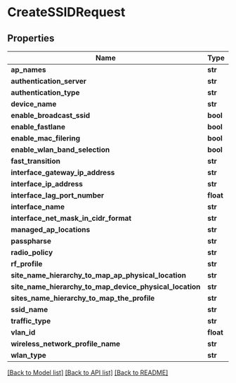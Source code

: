 # CreateSSIDRequest

## Properties
Name | Type | Description | Notes
------------ | ------------- | ------------- | -------------
**ap_names** | **str** |  | [optional] 
**authentication_server** | **str** |  | [optional] 
**authentication_type** | **str** |  | [optional] 
**device_name** | **str** |  | [optional] 
**enable_broadcast_ssid** | **bool** |  | [optional] 
**enable_fastlane** | **bool** |  | [optional] 
**enable_mac_filering** | **bool** |  | [optional] 
**enable_wlan_band_selection** | **bool** |  | [optional] 
**fast_transition** | **str** |  | [optional] 
**interface_gateway_ip_address** | **str** |  | [optional] 
**interface_ip_address** | **str** |  | [optional] 
**interface_lag_port_number** | **float** |  | [optional] 
**interface_name** | **str** |  | [optional] 
**interface_net_mask_in_cidr_format** | **str** |  | [optional] 
**managed_ap_locations** | **str** |  | [optional] 
**passpharse** | **str** |  | [optional] 
**radio_policy** | **str** |  | [optional] 
**rf_profile** | **str** |  | [optional] 
**site_name_hierarchy_to_map_ap_physical_location** | **str** |  | [optional] 
**site_name_hierarchy_to_map_device_physical_location** | **str** |  | [optional] 
**sites_name_hierarchy_to_map_the_profile** | **str** |  | [optional] 
**ssid_name** | **str** |  | [optional] 
**traffic_type** | **str** |  | [optional] 
**vlan_id** | **float** |  | [optional] 
**wireless_network_profile_name** | **str** |  | [optional] 
**wlan_type** | **str** |  | [optional] 

[[Back to Model list]](../README.md#documentation-for-models) [[Back to API list]](../README.md#documentation-for-api-endpoints) [[Back to README]](../README.md)



